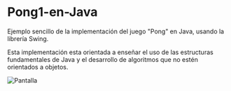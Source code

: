 # Pong1-en-Java
Ejemplo sencillo de la implementación del juego "Pong" en Java, usando la librería Swing.

Esta implementación esta orientada a enseñar el uso de las estructuras fundamentales de Java y el desarrollo de algoritmos que no estén orientados a objetos. 

![Pantalla](http://blog.pucp.edu.pe/blog/tito/wp-content/uploads/sites/610/2019/04/Sin-título-2.png "Pantalla del juego")
